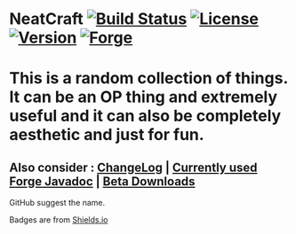 NeatCraft [![Build Status](https://travis-ci.org/CMicro/NeatCraft.svg?branch=master)](https://travis-ci.org/CMicro/NeatCraft) [![License](http://img.shields.io/badge/license-GPLv2-000000.svg)](https://github.com/CMicro/NeatCraft/blob/master/LICENSE)  [![Version](http://img.shields.io/badge/release-1.7.10--0.19.1-blue.svg)](https://github.com/CMicro/NeatCraft/releases) [![Forge](http://img.shields.io/badge/forge-10.13.0.1208-blue.svg)](http://files.minecraftforge.net/)
======================
This is a random collection of things. It can be an OP thing and extremely useful and it can also be completely aesthetic and just for fun.
=======================
Also consider : [ChangeLog](https://github.com/CMicro/NeatCraft/blob/master/CHANGELOG.md) | [Currently used Forge Javadoc](http://cmicro.github.io/NeatCraft/forge-javadoc/) | [Beta Downloads](http://118.136.155.13:8080/job/NeatCraft)
-----------------------
GitHub suggest the name.

Badges are from [Shields.io](http://shields.io/)
